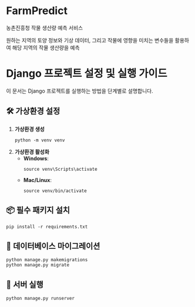 # FarmPredict
농촌진흥청 작물 생산량 예측 서비스

원하는 지역의 토양 정보와 기상 데이터, 그리고 작물에 영향을 미치는 변수들을 활용하여 해당 지역의 작물 생산량을 예측

# Django 프로젝트 설정 및 실행 가이드

이 문서는 Django 프로젝트를 실행하는 방법을 단계별로 설명합니다.

## 🛠 가상환경 설정

1. **가상환경 생성**
    ```
    python -m venv venv
    ```
2. **가상환경 활성화**
    - **Windows**:
      ```
      source venv\Scripts\activate
      ```
    - **Mac/Linux**:
      ```
      source venv/bin/activate
      ```

## 📦 필수 패키지 설치

```
pip install -r requirements.txt
```

## 📂 데이터베이스 마이그레이션

```
python manage.py makemigrations
python manage.py migrate
```

## 🚀 서버 실행

```
python manage.py runserver
```